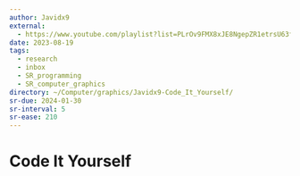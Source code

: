 ```yaml
---
author: Javidx9
external:
  - https://www.youtube.com/playlist?list=PLrOv9FMX8xJE8NgepZR1etrsU63fDDGxO
date: 2023-08-19
tags:
  - research
  - inbox
  - SR_programming
  - SR_computer_graphics
directory: ~/Computer/graphics/Javidx9-Code_It_Yourself/
sr-due: 2024-01-30
sr-interval: 5
sr-ease: 210
---
```


# Code It Yourself
